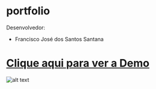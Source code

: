 # portfolio


Desenvolvedor:

* Francisco José dos Santos Santana


# [Clique aqui para ver a Demo](https://franciscojssantos.github.io/portfolio/)

![alt text](https://i.imgur.com/Dia9PKP.png)
